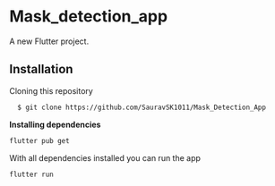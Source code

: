 # Mask_detection_app

A new Flutter project.
## Installation

Cloning this repository

```bash
  $ git clone https://github.com/SauravSK1011/Mask_Detection_App
```
**Installing dependencies**
```bash
flutter pub get
```

With all dependencies installed  you can run the app
 ```bash
flutter run
```
